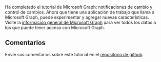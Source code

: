 <!-- markdownlint-disable MD002 MD041 -->

Ha completado el tutorial de Microsoft Graph: notificaciones de cambio y control de cambios. Ahora que tiene una aplicación de trabajo que llama a Microsoft Graph, puede experimentar y agregar nuevas características. Visite la [información general de Microsoft Graph](https://docs.microsoft.com/graph/overview) para ver todos los datos a los que puede tener acceso con Microsoft Graph.

## <a name="feedback"></a>Comentarios

Envíe sus comentarios sobre este tutorial en el [repositorio de github](https://github.com/microsoftgraph/msgraph-training-changenotifications).